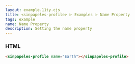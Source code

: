 ```yaml
---
layout: example.11ty.cjs
title: <sinpapeles-profile> ⌲ Examples ⌲ Name Property
tags: example
name: Name Property
description: Setting the name property
---
```


<sinpapeles-profile name="Earth"></sinpapeles-profile>

<h3>HTML</h3>

```html
<sinpapeles-profile name="Earth"></sinpapeles-profile>
```
